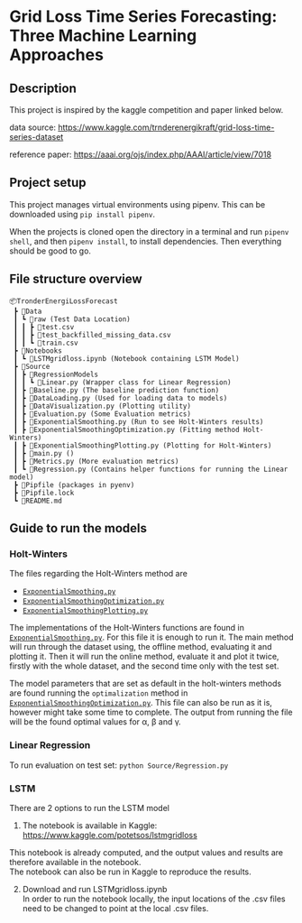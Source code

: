 # Grid Loss Time Series Forecasting: Three Machine Learning Approaches

## Description
This project is inspired by the kaggle competition and paper linked below.

data source: https://www.kaggle.com/trnderenergikraft/grid-loss-time-series-dataset

reference paper: https://aaai.org/ojs/index.php/AAAI/article/view/7018

## Project setup

This project manages virtual environments using pipenv.
This can be downloaded using `pip install pipenv`.

When the projects is cloned open the directory in a terminal and run `pipenv shell`, and then `pipenv install`, to install dependencies.
Then everything should be good to go.

## File structure overview

```
📦TronderEnergiLossForecast
 ┣ 📂Data
 ┃ ┗ 📂raw (Test Data Location)
 ┃ ┃ ┣ 📜test.csv
 ┃ ┃ ┣ 📜test_backfilled_missing_data.csv
 ┃ ┃ ┗ 📜train.csv
 ┣ 📂Notebooks
 ┃ ┗ 📜LSTMgridloss.ipynb (Notebook containing LSTM Model)
 ┣ 📂Source
 ┃ ┣ 📂RegressionModels
 ┃ ┃ ┗ 📜Linear.py (Wrapper class for Linear Regression)
 ┃ ┣ 📜Baseline.py (The baseline prediction function)
 ┃ ┣ 📜DataLoading.py (Used for loading data to models)
 ┃ ┣ 📜DataVisualization.py (Plotting utility)
 ┃ ┣ 📜Evaluation.py (Some Evaluation metrics)
 ┃ ┣ 📜ExponentialSmoothing.py (Run to see Holt-Winters results)
 ┃ ┣ 📜ExponentialSmoothingOptimization.py (Fitting method Holt-Winters)
 ┃ ┣ 📜ExponentialSmoothingPlotting.py (Plotting for Holt-Winters)
 ┃ ┣ 📜main.py ()
 ┃ ┣ 📜Metrics.py (More evaluation metrics)
 ┃ ┗ 📜Regression.py (Contains helper functions for running the Linear model)
 ┣ 📜Pipfile (packages in pyenv)
 ┣ 📜Pipfile.lock
 ┗ 📜README.md
```

## Guide to run the models


### Holt-Winters

The files regarding the Holt-Winters method are

- [`ExponentialSmoothing.py`](./Source/ExponentialSmoothing.py)
- [`ExponentialSmoothingOptimization.py`](./Source/ExponentialSmoothingOptimization.py)
- [`ExponentialSmoothingPlotting.py`](./Source/ExponentialSmoothingPlotting.py)

The implementations of the Holt-Winters functions are found in [`ExponentialSmoothing.py`](./Source/ExponentialSmoothing.py). For this file it is enough to run it. The main method will run through the dataset using, the offline method, evaluating it and plotting it. Then it will run the online method, evaluate it and plot it twice, firstly with the whole dataset, and the second time only with the test set.

The model parameters that are set as default in the holt-winters methods are found running the `optimalization` method in [`ExponentialSmoothingOptimization.py`](./Source/ExponentialSmoothingOptimization.py). This file can also be run as it is, however might take some time to complete. The output from running the file will be the found optimal values for α, β and γ.

### Linear Regression

To run evaluation on test set:
`python Source/Regression.py`

### LSTM

There are 2 options to run the LSTM model

1. The notebook is available in Kaggle: https://www.kaggle.com/potetsos/lstmgridloss

This notebook is already computed, and the output values and results are therefore available in the notebook.  
The notebook can also be run in Kaggle to reproduce the results.

2. Download and run LSTMgridloss.ipynb  
   In order to run the notebook locally, the input locations of the .csv files need to be changed to point at the local .csv files.
